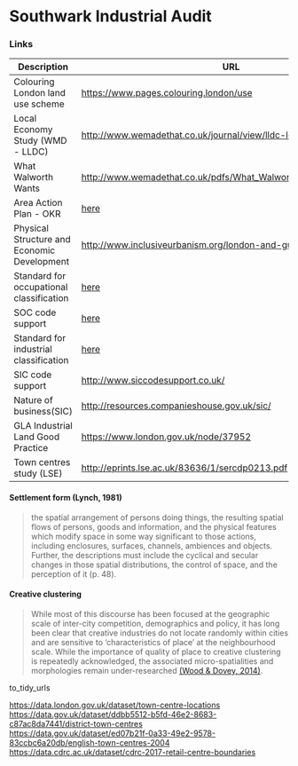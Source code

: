 Southwark Industrial Audit
================

### Links

| Description                      | URL                                      |
|----------------------------------|------------------------------------------|
| Colouring London land use scheme | https://www.pages.colouring.london/use |
| Local Economy Study (WMD - LLDC) | http://www.wemadethat.co.uk/journal/view/lldc-local-economy-study|
| What Walworth Wants | http://www.wemadethat.co.uk/pdfs/What_Walworth_Wants_low_res.pdf |
| Area Action Plan - OKR | [here](http://moderngov.southwark.gov.uk/documents/s72863/Appendix%20A%20Old%20Kent%20Road%20AAP%20Further%20Preferred%20Option%202017.pdf) |
| Physical Structure and Economic Development | http://www.inclusiveurbanism.org/london-and-guangzhou.html |
| Standard for occupational classification | [here](https://onsdigital.github.io/dp-classification-tools/standard-occupational-classification/ONS_SOC_hierarchy_view.html) |
| SOC code support | [here](https://onsdigital.github.io/dp-classification-tools/standard-occupational-classification/ONS_SOC_occupation_coding_tool.html) |
| Standard for industrial classification | [here](https://onsdigital.github.io/dp-classification-tools/standard-industrial-classification/ONS_SIC_hierarchy_view.html) |
| SIC code support | http://www.siccodesupport.co.uk/ |
| Nature of business(SIC) | http://resources.companieshouse.gov.uk/sic/ |
|GLA Industrial Land Good Practice | https://www.london.gov.uk/node/37952 |
|Town centres study (LSE) | http://eprints.lse.ac.uk/83636/1/sercdp0213.pdf |

#### Settlement form (Lynch, 1981)
> the spatial arrangement of persons doing things, the resulting spatial flows of persons, goods and information, and the physical features which modify space in some way significant to those actions, including enclosures, surfaces, channels, ambiences and objects. Further, the descriptions must include the cyclical and secular changes in those spatial distributions, the control of space, and the perception of it (p. 48).

#### Creative clustering 
> While most of this discourse has been focused at the geographic scale of inter-city competition, demographics and policy, it has long been clear that creative industries do not locate randomly within cities and are sensitive to ‘characteristics of place’ at the neighbourhood scale. While the importance of quality of place to creative clustering is repeatedly acknowledged, the associated micro-spatialities and morphologies remain under-researched [(Wood & Dovey, 2014)](https://www.tandfonline.com/doi/full/10.1080/13574809.2014.972346).


to_tidy_urls  

https://data.london.gov.uk/dataset/town-centre-locations  
https://data.gov.uk/dataset/ddbb5512-b5fd-46e2-8683-c87ac8da7441/district-town-centres  
https://data.gov.uk/dataset/ed07b21f-0a33-49e2-9578-83ccbc6a20db/english-town-centres-2004  
https://data.cdrc.ac.uk/dataset/cdrc-2017-retail-centre-boundaries  
